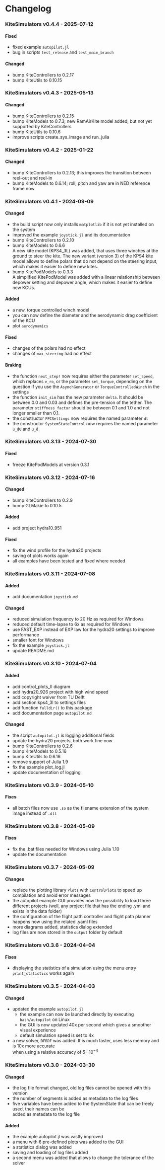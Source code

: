 # Changelog
### KiteSimulators v0.4.4 - 2025-07-12
#### Fixed
- fixed example `autopilot.jl`
- bug in scripts `test_release` and `test_main_branch`
#### Changed
- bump KiteControllers to 0.2.17
- bump KiteUtils to 0.10.15

### KiteSimulators v0.4.3 - 2025-05-13
#### Changed
- bump KiteControllers to 0.2.15
- bump KiteModels to 0.7.3; new RamAirKite model added, but not yet supported by KiteControllers
- bump KiteUtils to 0.10.6
- improve scripts create_sys_image and run_julia

### KiteSimulators v0.4.2 - 2025-01-22
#### Changed
- bump KiteControllers to 0.2.13; this improves the transition between reel-out and reel-in
- bump KiteModels to 0.6.14; roll, pitch and yaw are in NED reference frame now

### KiteSimulators v0.4.1 - 2024-09-09
#### Changed
- the build script now only installs `matplotlib` if it is not yet installed on the system
- improved the example `joystick.jl` and its documentation
- bump KiteControllers to 0.2.10
- bump KiteModels to 0.6.6  
A new kite model (KPS4_3L) was added, that uses three winches at the ground to steer the kite.
The new variant (version 3) of the KPS4 kite model allows to define polars that do not depend on the steering input, which makes it easier to define new kites.
- bump KitePodModels to 0.3.3  
A simplified KitePodModel was added with a linear relationship between depower setting and depower angle, which makes it easier to define new KCUs.
#### Added
- a new, torque controlled winch model
- you can now define the diameter and the aerodynamic drag coefficient of the KCU
- plot `aerodynamics`
#### Fixed
- changes of the polars had no effect
- changes of ```max_steering``` had no effect
#### Braking
- the function `next_step!` now requires either the parameter `set_speed`, which replaces `v_ro`, or the parameter `set_torque`, depending on the question if you use the `AsynchGenerator` or `TorqueControlledWinch` in the settings
- the function `init_sim` has the new parameter `delta`. It should be between 0.0 and 0.03 and defines the pre-tension of the tether. The parameter `stiffness_factor` should be between 0.1 and 1.0 and not longer smaller than 0.1.
- the constructor `FPCSettings` now requires the named parameter `dt`
- the constructor `SystemStateControl` now requires the named parameter `u_d0` and `u_d`

### KiteSimulators v0.3.13 - 2024-07-30
#### Fixed
- freeze KitePodModels at version 0.3.1

### KiteSimulators v0.3.12 - 2024-07-16
#### Changed
- bump KiteControllers to 0.2.9
- bump GLMakie to 0.10.5
#### Added
- add project hydra10_951
#### Fixed
- fix the wind profile for the hydra20 projects
- saving of plots works again
- all examples have been tested and fixed where needed

### KiteSimulators v0.3.11 - 2024-07-08
#### Added
- add documentation `joystick.md`

#### Changed
- reduced simulation frequency to 20 Hz as required for Windows
- reduced default time-lapse to 6x as required for Windows
- use FAST_EXP instead of EXP law for the hydra20 settings to improve performance
- smaller font for Windows
- fix the example `joystick.jl`
- update README.md

### KiteSimulators v0.3.10 - 2024-07-04
#### Added
- add control_plots_II diagram
- add hydra20_926 project with high wind speed
- add copyright waiver from TU Delft
- add section kps4_3l to settings files
- add function `fulldir()` to this package
- add documentation page `autopilot.md`
#### Changed
- the script `autopilot.jl` is logging additional fields
- update the hydra20 projects, both work fine now
- bump KiteControllers to 0.2.6
- bump KiteModels to 0.5.16
- bump KiteUtils to 0.6.16
- remove support of Julia 1.9
- fix the example plot_log.jl
- update documentation of logging

###  KiteSimulators v0.3.9 - 2024-05-10
#### Fixes
- all batch files now use `.so` as the filename extension of the system image instead of `.dll`

###  KiteSimulators v0.3.8 - 2024-05-09
#### Fixes
- fix the .bat files needed for Windows using Julia 1.10
- update the documentation

### KiteSimulators v0.3.7 - 2024-05-09
#### Changes
- replace the plotting library `Plots` with `ControlPlots` to speed up compilation and avoid error messages
- the autopilot example GUI provides now the possibility to load three different projects (well, any project file that has the ending .yml and exists in the data folder)
- the configuration of the flight path controller and flight path planner happens now using the related .yaml files
- more diagrams added, statistics dialog extended
- log files are now stored in the `output` folder by default

### KiteSimulators v0.3.6 - 2024-04-04
#### Fixes
- displaying the statistics of a simulation using the menu entry `print_statistics` works again

### KiteSimulators v0.3.5 - 2024-04-03
#### Changed
- updated the example `autopilot.jl`  
  - the example can now be launched directly by executing `bash/autopilot` on Linux  
  - the GUI is now updated 40x per second which gives a smoother visual experience
  - default simulation speed is set to 4x
- a new solver, `DFBDF` was added. It is much faster, uses less memory and is 10x more accurate  
  when using a relative accuracy of $5 \cdot 10^{-4}$

### KiteSimulators v0.3.0 - 2024-03-30
#### Changed
- the log file format changed, old log files cannot be opened with this version
- the number of segments is added as metadata to the log files
- five variables have been added to the SystemState that can be freely used, their names can be  
  added as metadata to the log file

#### Added
- the example autopilot.jl was vastly improved
- a menu with 6 pre-defined plots was added to the GUI
- a statistics dialog was added
- saving and loading of log files added
- a second menu was added that allows to change the tolerance of the solver

